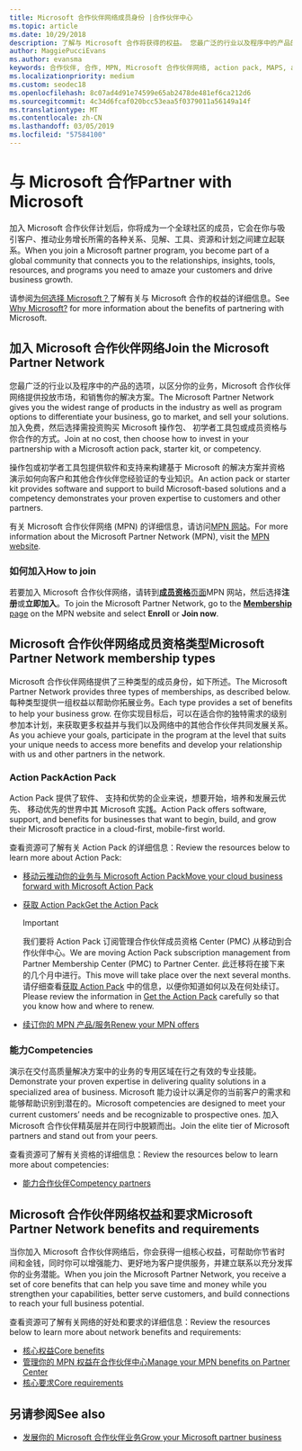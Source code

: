 ```yaml
---
title: Microsoft 合作伙伴网络成员身份 |合作伙伴中心
ms.topic: article
ms.date: 10/29/2018
description: 了解与 Microsoft 合作将获得的权益。 您最广泛的行业以及程序中的产品的选项，以区分你的业务，Microsoft 合作伙伴网络提供投放市场，和销售你的解决方案。
author: MaggiePucciEvans
ms.author: evansma
keywords: 合作伙伴, 合作, MPN, Microsoft 合作伙伴网络, action pack, MAPS, action pack 订阅, 权益, MPN 权益, 成员身份, 银牌, 金牌, 能力
ms.localizationpriority: medium
ms.custom: seodec18
ms.openlocfilehash: 8c07ad4d91e74599e65ab2478de481ef6ca212d6
ms.sourcegitcommit: 4c34d6fcaf020bcc53eaa5f0379011a56149a14f
ms.translationtype: MT
ms.contentlocale: zh-CN
ms.lasthandoff: 03/05/2019
ms.locfileid: "57584100"
---
```

# <a name="partner-with-microsoft"></a><span data-ttu-id="71555-105">与 Microsoft 合作</span><span class="sxs-lookup"><span data-stu-id="71555-105">Partner with Microsoft</span></span>

<span data-ttu-id="71555-106">加入 Microsoft 合作伙伴计划后，你将成为一个全球社区的成员，它会在你与吸引客户、推动业务增长所需的各种关系、见解、工具、资源和计划之间建立起联系。</span><span class="sxs-lookup"><span data-stu-id="71555-106">When you join a Microsoft partner program, you become part of a global community that connects you to the relationships, insights, tools, resources, and programs you need to amaze your customers and drive business growth.</span></span>

<span data-ttu-id="71555-107">请参阅[为何选择 Microsoft？](https://partner.microsoft.com/business-opportunities/why-microsoft)了解有关与 Microsoft 合作的权益的详细信息。</span><span class="sxs-lookup"><span data-stu-id="71555-107">See [Why Microsoft?](https://partner.microsoft.com/business-opportunities/why-microsoft) for more information about the benefits of partnering with Microsoft.</span></span> 

## <a name="join-the-microsoft-partner-network"></a><span data-ttu-id="71555-108">加入 Microsoft 合作伙伴网络</span><span class="sxs-lookup"><span data-stu-id="71555-108">Join the Microsoft Partner Network</span></span>

<!-- 12/5/18 The content below was copied and pasted directly from the Membership page of the MPN site (https://partner.microsoft.com/en-us/membership)-->

<span data-ttu-id="71555-109">您最广泛的行业以及程序中的产品的选项，以区分你的业务，Microsoft 合作伙伴网络提供投放市场，和销售你的解决方案。</span><span class="sxs-lookup"><span data-stu-id="71555-109">The Microsoft Partner Network gives you the widest range of products in the industry as well as program options to differentiate your business, go to market, and sell your solutions.</span></span> <span data-ttu-id="71555-110">加入免费，然后选择需投资购买 Microsoft 操作包、 初学者工具包或成员资格与你合作的方式。</span><span class="sxs-lookup"><span data-stu-id="71555-110">Join at no cost, then choose how to invest in your partnership with a Microsoft action pack, starter kit, or competency.</span></span>

<span data-ttu-id="71555-111">操作包或初学者工具包提供软件和支持来构建基于 Microsoft 的解决方案并资格演示如何向客户和其他合作伙伴您经验证的专业知识。</span><span class="sxs-lookup"><span data-stu-id="71555-111">An action pack or starter kit provides software and support to build Microsoft-based solutions and a competency demonstrates your proven expertise to customers and other partners.</span></span>

<span data-ttu-id="71555-112">有关 Microsoft 合作伙伴网络 (MPN) 的详细信息，请访问[MPN 网站](https://partner.microsoft.com/commercial)。</span><span class="sxs-lookup"><span data-stu-id="71555-112">For more information about the Microsoft Partner Network (MPN), visit the [MPN website](https://partner.microsoft.com/commercial).</span></span>

### <a name="how-to-join"></a><span data-ttu-id="71555-113">如何加入</span><span class="sxs-lookup"><span data-stu-id="71555-113">How to join</span></span>

<span data-ttu-id="71555-114">若要加入 Microsoft 合作伙伴网络，请转到[**成员资格**页面](https://partner.microsoft.com/membership)MPN 网站，然后选择**注册**或**立即加入**。</span><span class="sxs-lookup"><span data-stu-id="71555-114">To join the Microsoft Partner Network, go to the [**Membership** page](https://partner.microsoft.com/membership) on the MPN website and select **Enroll** or **Join now**.</span></span>

## <a name="microsoft-partner-network-membership-types"></a><span data-ttu-id="71555-115">Microsoft 合作伙伴网络成员资格类型</span><span class="sxs-lookup"><span data-stu-id="71555-115">Microsoft Partner Network membership types</span></span>

<!-- 12/5/18 The content below was copied and pasted directly from the Membership pages of the MPN site (https://partner.microsoft.com/en-us/membership)-->

<span data-ttu-id="71555-116">Microsoft 合作伙伴网络提供了三种类型的成员身份，如下所述。</span><span class="sxs-lookup"><span data-stu-id="71555-116">The Microsoft Partner Network provides three types of memberships, as described below.</span></span> <span data-ttu-id="71555-117">每种类型提供一组权益以帮助你拓展业务。</span><span class="sxs-lookup"><span data-stu-id="71555-117">Each type provides a set of benefits to help your business grow.</span></span> <span data-ttu-id="71555-118">在你实现目标后，可以在适合你的独特需求的级别参加本计划，来获取更多权益并与我们以及网络中的其他合作伙伴共同发展关系。</span><span class="sxs-lookup"><span data-stu-id="71555-118">As you achieve your goals, participate in the program at the level that suits your unique needs to access more benefits and develop your relationship with us and other partners in the network.</span></span>

### <a name="action-pack"></a><span data-ttu-id="71555-119">Action Pack</span><span class="sxs-lookup"><span data-stu-id="71555-119">Action Pack</span></span>

<span data-ttu-id="71555-120">Action Pack 提供了软件、 支持和优势的企业来说，想要开始，培养和发展云优先、 移动优先的世界中其 Microsoft 实践。</span><span class="sxs-lookup"><span data-stu-id="71555-120">Action Pack offers software, support, and benefits for businesses that want to begin, build, and grow their Microsoft practice in a cloud-first, mobile-first world.</span></span> 

<span data-ttu-id="71555-121">查看资源可了解有关 Action Pack 的详细信息：</span><span class="sxs-lookup"><span data-stu-id="71555-121">Review the resources below to learn more about Action Pack:</span></span>

- [<span data-ttu-id="71555-122">移动云推动你的业务与 Microsoft Action Pack</span><span class="sxs-lookup"><span data-stu-id="71555-122">Move your cloud business forward with Microsoft Action Pack</span></span>](https://partner.microsoft.com/membership/action-pack)
- [<span data-ttu-id="71555-123">获取 Action Pack</span><span class="sxs-lookup"><span data-stu-id="71555-123">Get the Action Pack</span></span>](mpn-get-action-pack.md)
  
    >[!IMPORTANT]
    ><span data-ttu-id="71555-124">我们要将 Action Pack 订阅管理合作伙伴成员资格 Center (PMC) 从移动到合作伙伴中心。</span><span class="sxs-lookup"><span data-stu-id="71555-124">We are moving Action Pack subscription management from Partner Membership Center (PMC) to Partner Center.</span></span> <span data-ttu-id="71555-125">此迁移将在接下来的几个月中进行。</span><span class="sxs-lookup"><span data-stu-id="71555-125">This move will take place over the next several months.</span></span> <span data-ttu-id="71555-126">请仔细查看[获取 Action Pack](mpn-get-action-pack.md) 中的信息，以便你知道如何以及在何处续订。</span><span class="sxs-lookup"><span data-stu-id="71555-126">Please review the information in [Get the Action Pack](mpn-get-action-pack.md) carefully so that you know how and where to renew.</span></span>  

- [<span data-ttu-id="71555-127">续订你的 MPN 产品/服务</span><span class="sxs-lookup"><span data-stu-id="71555-127">Renew your MPN offers</span></span>](renew-mpn-offers.md)

### <a name="competencies"></a><span data-ttu-id="71555-128">能力</span><span class="sxs-lookup"><span data-stu-id="71555-128">Competencies</span></span>

<span data-ttu-id="71555-129">演示在交付高质量解决方案中的业务的专用区域在行之有效的专业技能。</span><span class="sxs-lookup"><span data-stu-id="71555-129">Demonstrate your proven expertise in delivering quality solutions in a specialized area of business.</span></span> <span data-ttu-id="71555-130">Microsoft 能力设计以满足你的当前客户的需求和能够帮助识别到潜在的。</span><span class="sxs-lookup"><span data-stu-id="71555-130">Microsoft competencies are designed to meet your current customers’ needs and be recognizable to prospective ones.</span></span> <span data-ttu-id="71555-131">加入 Microsoft 合作伙伴精英层并在同行中脱颖而出。</span><span class="sxs-lookup"><span data-stu-id="71555-131">Join the elite tier of Microsoft partners and stand out from your peers.</span></span>

<span data-ttu-id="71555-132">查看资源可了解有关资格的详细信息：</span><span class="sxs-lookup"><span data-stu-id="71555-132">Review the resources below to learn more about competencies:</span></span>

- [<span data-ttu-id="71555-133">能力合作伙伴</span><span class="sxs-lookup"><span data-stu-id="71555-133">Competency partners</span></span>](https://partner.microsoft.com/membership/competencies)

## <a name="microsoft-partner-network-benefits-and-requirements"></a><span data-ttu-id="71555-134">Microsoft 合作伙伴网络权益和要求</span><span class="sxs-lookup"><span data-stu-id="71555-134">Microsoft Partner Network benefits and requirements</span></span>

<span data-ttu-id="71555-135">当你加入 Microsoft 合作伙伴网络后，你会获得一组核心权益，可帮助你节省时间和金钱，同时你可以增强能力、更好地为客户提供服务，并建立联系以充分发挥你的业务潜能。</span><span class="sxs-lookup"><span data-stu-id="71555-135">When you join the Microsoft Partner Network, you receive a set of core benefits that can help you save time and money while you strengthen your capabilities, better serve customers, and build connections to reach your full business potential.</span></span>

<span data-ttu-id="71555-136">查看资源可了解有关网络的好处和要求的详细信息：</span><span class="sxs-lookup"><span data-stu-id="71555-136">Review the resources below to learn more about network benefits and requirements:</span></span>

- [<span data-ttu-id="71555-137">核心权益</span><span class="sxs-lookup"><span data-stu-id="71555-137">Core benefits</span></span>](https://partner.microsoft.com/en-us/membership/core-benefits#simple-tab-content-1)
- [<span data-ttu-id="71555-138">管理你的 MPN 权益在合作伙伴中心</span><span class="sxs-lookup"><span data-stu-id="71555-138">Manage your MPN benefits on Partner Center</span></span>](manage-your-partner-network-benefits.md)
- [<span data-ttu-id="71555-139">核心要求</span><span class="sxs-lookup"><span data-stu-id="71555-139">Core requirements</span></span>](https://partner.microsoft.com/en-us/membership/core-benefits#simple-tab-content-2)

## <a name="see-also"></a><span data-ttu-id="71555-140">另请参阅</span><span class="sxs-lookup"><span data-stu-id="71555-140">See also</span></span>
- [<span data-ttu-id="71555-141">发展你的 Microsoft 合作伙伴业务</span><span class="sxs-lookup"><span data-stu-id="71555-141">Grow your Microsoft partner business</span></span>](grow-your-business.md)
